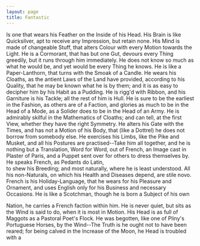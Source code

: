 ```yaml
---
layout: page
title: Fantastic
---
```


Is one that wears his Feather on the Inside
of his Head. His Brain is like Quicksilver,
apt to receive any Impression, but retain none.
His Mind is made of changeable Stuff, that
alters Colour with every Motion towards the
Light. He is a Cormorant, that has but one
Gut, devours every Thing greedily, but it runs
through him immediately. He does not know
so much as what he would be, and yet would
be every Thing he knows. He is like a Paper-Lanthorn, that turns with the Smoak of a
Candle. He wears his Cloaths, as the antient
Laws of the Land have provided, according
to his Quality, that he may be known what
he is by them; and it is as easy to decipher
him by his Habit as a   Pudding. He is rigg'd
with Ribbon, and his Garniture is his Tackle;
all the rest of him is Hull. He is sure to be
the earliest in the Fashion, as others are of
a Faction, and glories as much to be in the
Head of a Mode, as a Solider does to be in
the Head of an Army.  He is admirably skilful in the Mathematics of Cloaths; and can
tell, at the first View, whether they have the
right Symmetry. He alters his Gate with the
Times, and has not a Motion of his Body, that
(like a Dottrel) he does not borrow from somebody else. He exercises his Limbs, like the
Pike and Musket, and all his Postures are practised--Take him all together, and he is nothing
but a Translation, Word for Word, out of
  French,   an Image cast in Plaster of   Paris,   and
a Puppet sent over for others to dress themselves
by. He speaks   French,   as Pedants do   Latin,  
to shew his Breeding; and most naturally,
where he is least understood. All his non-Naturals, on which his Health and Diseases depend, are stile novo. French is his Holiday-Language, that he wears for his Pleasure and Ornament, and uses   English   only for his Business
and necessary Occasions. He is like a   Scotchman,   though he is born a Subject of his own

Nation, he carries a   French   faction within
him.
He is never quiet, but sits as the Wind is
said to do, when it is most in Motion. His
Head is as full of Maggots as a Pastoral Poet's
Flock.  He was begotten, like one of Pliny's
Portuguese Horses, by the Wind--The Truth
is he ought not to have been reared; for being
calved in the Increase of the Moon, he Head
is troubled with a
